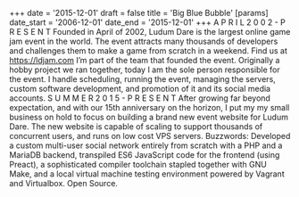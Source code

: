 +++
date = '2015-12-01'
draft = false
title = 'Big Blue Bubble'
[params]
  date_start = '2006-12-01'
  date_end = '2015-12-01'
+++
A P R I L 2 0 0 2 - P R E S E N T
Founded in April of 2002, Ludum Dare is the largest online game
jam event in the world. The event attracts many thousands of
developers and challenges them to make a game from scratch in a
weekend. Find us at https://ldjam.com
I’m part of the team that founded the event. Originally a hobby project we ran
together, today I am the sole person responsible for the event. I handle
scheduling, running the event, managing the servers, custom software
development, and promotion of it and its social media accounts.
S U M M E R 2 0 1 5 - P R E S E N T
After growing far beyond expectation, and with our 15th anniversary on the
horizon, I put my my small business on hold to focus on building a brand new
event website for Ludum Dare. The new website is capable of scaling to support
thousands of concurrent users, and runs on low cost VPS servers.
Buzzwords: Developed a custom multi-user social network entirely from scratch
with a PHP and a MariaDB backend, transpiled ES6 JavaScript code for the
frontend (using Preact), a sophisticated compiler toolchain stapled together with
GNU Make, and a local virtual machine testing environment powered by Vagrant
and Virtualbox. Open Source.